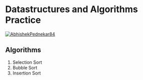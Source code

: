 # Datastructures and Algorithms Practice

[![AbhishekPednekar84](https://circleci.com/gh/AbhishekPednekar84/DSA.svg?style=svg)](https://app.circleci.com/pipelines/github/AbhishekPednekar84/DSA?filter=all)

## Algorithms
1. Selection Sort
2. Bubble Sort
3. Insertion Sort
